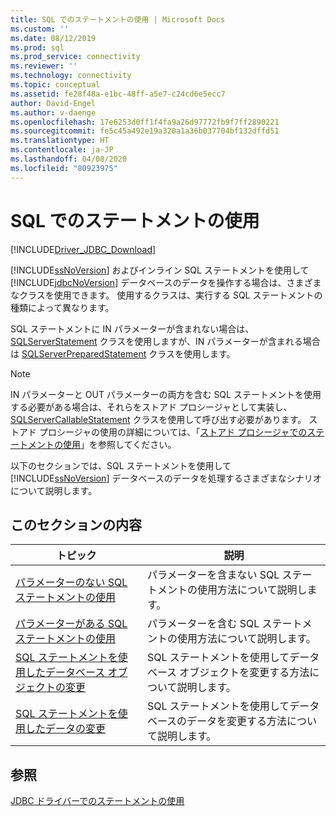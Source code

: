 ```yaml
---
title: SQL でのステートメントの使用 | Microsoft Docs
ms.custom: ''
ms.date: 08/12/2019
ms.prod: sql
ms.prod_service: connectivity
ms.reviewer: ''
ms.technology: connectivity
ms.topic: conceptual
ms.assetid: fe28f48a-e1bc-48ff-a5e7-c24cd6e5ecc7
author: David-Engel
ms.author: v-daenge
ms.openlocfilehash: 17e6253d0ff1f4fa9a26d97772fb9f7ff2890221
ms.sourcegitcommit: fe5c45a492e19a320a1a36b037704bf132dffd51
ms.translationtype: HT
ms.contentlocale: ja-JP
ms.lasthandoff: 04/08/2020
ms.locfileid: "80923975"
---
```

# <a name="using-statements-with-sql"></a>SQL でのステートメントの使用

[!INCLUDE[Driver_JDBC_Download](../../includes/driver_jdbc_download.md)]

[!INCLUDE[ssNoVersion](../../includes/ssnoversion-md.md)] およびインライン SQL ステートメントを使用して [!INCLUDE[jdbcNoVersion](../../includes/jdbcnoversion_md.md)] データベースのデータを操作する場合は、さまざまなクラスを使用できます。 使用するクラスは、実行する SQL ステートメントの種類によって異なります。  
  
SQL ステートメントに IN パラメーターが含まれない場合は、[SQLServerStatement](../../connect/jdbc/reference/sqlserverstatement-class.md) クラスを使用しますが、IN パラメーターが含まれる場合は [SQLServerPreparedStatement](../../connect/jdbc/reference/sqlserverpreparedstatement-class.md) クラスを使用します。  
  
> [!NOTE]  
> IN パラメーターと OUT パラメーターの両方を含む SQL ステートメントを使用する必要がある場合は、それらをストアド プロシージャとして実装し、[SQLServerCallableStatement](../../connect/jdbc/reference/sqlservercallablestatement-class.md) クラスを使用して呼び出す必要があります。 ストアド プロシージャの使用の詳細については、「[ストアド プロシージャでのステートメントの使用](../../connect/jdbc/using-statements-with-stored-procedures.md)」を参照してください。  
  
以下のセクションでは、SQL ステートメントを使用して [!INCLUDE[ssNoVersion](../../includes/ssnoversion-md.md)] データベースのデータを処理するさまざまなシナリオについて説明します。  

## <a name="in-this-section"></a>このセクションの内容  

| トピック                                                                                                                        | 説明                                                       |
| ---------------------------------------------------------------------------------------------------------------------------- | ----------------------------------------------------------------- |
| [パラメーターのない SQL ステートメントの使用](../../connect/jdbc/using-an-sql-statement-with-no-parameters.md)                 | パラメーターを含まない SQL ステートメントの使用方法について説明します。   |
| [パラメーターがある SQL ステートメントの使用](../../connect/jdbc/using-an-sql-statement-with-parameters.md)                       | パラメーターを含む SQL ステートメントの使用方法について説明します。      |
| [SQL ステートメントを使用したデータベース オブジェクトの変更](../../connect/jdbc/using-an-sql-statement-to-modify-database-objects.md) | SQL ステートメントを使用してデータベース オブジェクトを変更する方法について説明します。   |
| [SQL ステートメントを使用したデータの変更](../../connect/jdbc/using-an-sql-statement-to-modify-data.md)                         | SQL ステートメントを使用してデータベースのデータを変更する方法について説明します。 |
  
## <a name="see-also"></a>参照

[JDBC ドライバーでのステートメントの使用](../../connect/jdbc/using-statements-with-the-jdbc-driver.md)  
